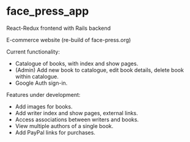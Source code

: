 # face_press_app

React-Redux frontend with Rails backend

E-commerce website (re-build of face-press.org)

Current functionality:

- Catalogue of books, with index and show pages.
- (Admin) Add new book to catalogue, edit book details, delete book within catalogue.
- Google Auth sign-in.

Features under development:

- Add images for books.
- Add writer index and show pages, external links.
- Access associations between writers and books.
- View multiple authors of a single book.
- Add PayPal links for purchases.
